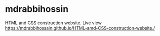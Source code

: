 # mdrabbihossin
HTML and CSS construction website.
Live view https://mdrabbihossain.github.io/HTML-amd-CSS-construction-website./
